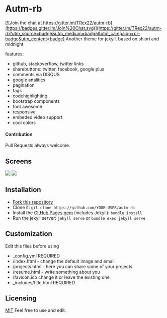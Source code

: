 # Autm-rb

[![Join the chat at https://gitter.im/TRex22/autm-rb](https://badges.gitter.im/Join%20Chat.svg)](https://gitter.im/TRex22/autm-rb?utm_source=badge&utm_medium=badge&utm_campaign=pr-badge&utm_content=badge)
Another theme for jekyll.
based on shiori and midnight

features:

- github, stackoverflow, twitter links
- sharebuttons: twitter, facebook, google plus
- comments via DISQUS
- google analitics
- pagination
- tags
- codehighlighting
- bootstrap components
- font awesome
- responsive
- embeded video support
- cool colors

#### Contribution
Pull Requests always welcome.

## Screens

![](http://i.imgur.com/i1OZoFF.png)
![](http://i.imgur.com/oc2ZfjH.png)

## Installation

- [Fork this repository][fork]
- Clone it: `git clone https://github.com/YOUR-USER/autm-rb`
- Install the [GitHub Pages gem][pages] (includes Jekyll): `bundle install`
- Run the jekyll server: `jekyll serve` or `bundle exec jekyll serve`

## Customization

Edit this files before using 
 
- _config.yml REQUIRED
- /index.html - change the default image and email
- /projects.html - here you can share some of your projects
- /resume.html - write something about you
- /favicon.ico change it or leave the existing one
- _includes/title.html REQUIRED

## Licensing

[MIT](https://github.com/railsr/autm-rb/blob/master/LICENSE) Feel free to use and edit.


[pages]: http://pages.github.com
[fork]: https://github.com/railsr/autm-rb/fork
[blog]: http://railsr.github.io/
